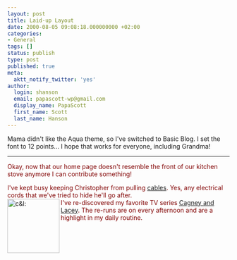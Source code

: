 ```yaml
---
layout: post
title: Laid-up Layout
date: 2000-08-05 09:08:18.000000000 +02:00
categories:
- General
tags: []
status: publish
type: post
published: true
meta:
  aktt_notify_twitter: 'yes'
author:
  login: shanson
  email: papascott-wp@gmail.com
  display_name: PapaScott
  first_name: Scott
  last_name: Hanson
---
```

<p>Mama didn't like the Aqua theme, so I've switched to Basic Blog. I set the font to 12 points... I hope that works for everyone, including Grandma!</p>
<hr />
<font color="maroon">Okay, now that our home page doesn't resemble the front of our kitchen stove anymore I can contribute something!</p>
<p>I've kept busy keeping Christopher from pulling <a href="http://shanson.editthispage.com/pictures/viewer$317">cables</a>. Yes, any electrical cords that we've tried to hide he'll go after.<br />
<a href="http://w3.one.net/~voyager/candl.html"><img src="http://www.papascott.de/wordpress/wp-content/uploads/2000/08/cl.jpg" height="123" width="118" align="left" alt="c&l: " border="0" /></a> I've re-discovered my favorite TV series <a href="http://w3.one.net/~voyager/candl.html">Cagney and Lacey</a>. The re-runs are on every afternoon and are a highlight in my daily routine.</font></p>
